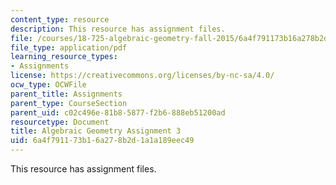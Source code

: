 ```yaml
---
content_type: resource
description: This resource has assignment files.
file: /courses/18-725-algebraic-geometry-fall-2015/6a4f791173b16a278b2d1a1a189eec49_MIT18_725F15_hw3.pdf
file_type: application/pdf
learning_resource_types:
- Assignments
license: https://creativecommons.org/licenses/by-nc-sa/4.0/
ocw_type: OCWFile
parent_title: Assignments
parent_type: CourseSection
parent_uid: c02c496e-81b8-5877-f2b6-888eb51200ad
resourcetype: Document
title: Algebraic Geometry Assignment 3
uid: 6a4f7911-73b1-6a27-8b2d-1a1a189eec49
---
```

This resource has assignment files.